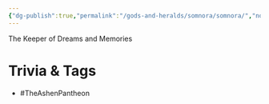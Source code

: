 ```yaml
---
{"dg-publish":true,"permalink":"/gods-and-heralds/somnora/somnora/","noteIcon":"","created":"2024-04-29T00:02:16.660+01:00","updated":"2024-12-17T21:06:53.593+00:00"}
---
```



The Keeper of Dreams and Memories

# Trivia & Tags
- #TheAshenPantheon 